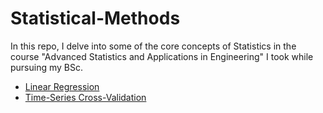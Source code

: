 # Statistical-Methods
In this repo, I delve into some of the core concepts of Statistics in the course "Advanced Statistics and Applications in Engineering"  I took while pursuing my BSc.



+ [Linear Regression](https://github.com/GBlanch/Statistical-Methods/tree/main/0.Linear%20Regression)
+ [Time-Series Cross-Validation](https://github.com/GBlanch/Statistical-Methods/tree/main/1.Time-Series%20Cross-Validation)
